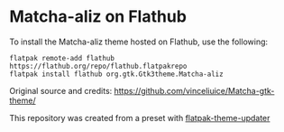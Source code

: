 # Matcha-aliz on Flathub

To install the Matcha-aliz theme hosted on Flathub, use the following:
```
flatpak remote-add flathub https://flathub.org/repo/flathub.flatpakrepo
flatpak install flathub org.gtk.Gtk3theme.Matcha-aliz
```

Original source and credits: https://github.com/vinceliuice/Matcha-gtk-theme/

This repository was created from a preset with [flatpak-theme-updater](https://gitlab.com/Mek101/flatpak-theme-updater)